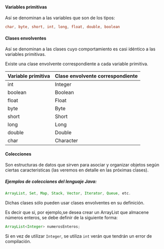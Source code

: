 #### Variables primitivas
Así se denominan a las variables que son de los tipos:
```java
char, byte, short, int, long, float, double, boolean
```

#### Clases envolventes
Así se denominan a las clases cuyo comportamiento es casi 
idéntico a las variables primitivas. 

Existe una clase envolvente correspondiente a cada variable primitiva.

| Variable primitiva  | Clase envolvente correspondiente |
| ------------------- | -------------------------------- |
| int                 | Integer				             |
| boolean		      | Boolean					         |
| float 			  | Float 						     |
| byte                | Byte                             |
| short               | Short                            |
| long                | Long							 |
| double 			  | Double 							 |
| char 				  | Character 				         |


#### Colecciones
Son estructuras de datos que sirven para asociar y organizar objetos
según ciertas caracteristicas (las veremos en detalle en las próximas
clases).

##### Ejemplos de colecciones del lenguaje Java:
```java 
ArrayList, Set, Map, Stack, Vector, Iterator, Queue, etc.
```

Dichas clases sólo pueden usar clases envolventes en su definición.

Es decir que si, por ejemplo,se desea crear un ArrayList que almacene números
enteros, se debe definir de la siguiente forma:

```java
ArrayList<Integer> numerosEnteros;
```

Si en vez de utilizar ```Integer```, se utiliza ```int``` verán que 
tendrán un error de compilación.








